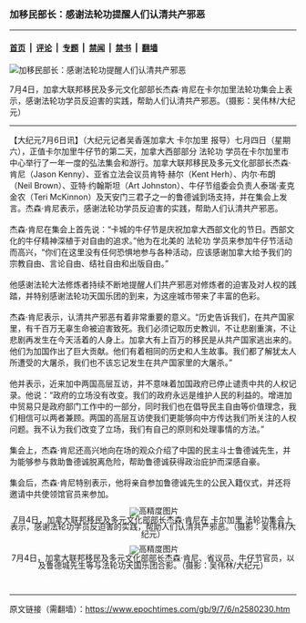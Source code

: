 ### 加移民部长：感谢法轮功提醒人们认清共产邪恶

---

#### [首页](../../../..?n2580230) &nbsp;|&nbsp; [评论](../../../../../epoch-comment?n2580230) &nbsp;|&nbsp; [专题](../../../../../epoch-special?n2580230) &nbsp;|&nbsp; [禁闻](../../../../../epoch-news?n2580230) &nbsp;|&nbsp; [禁书](../../../../../books?n2580230) &nbsp;|&nbsp; [翻墙](https://github.com/gfw-breaker/nogfw/blob/master/README.md?n2580230)


<div><img alt="加移民部长：感谢法轮功提醒人们认清共产邪恶" class="attachment-djy_600_400 size-djy_600_400 wp-post-image" src="https://i.epochtimes.com/assets/uploads/2009/07/907051530031959-600x400.jpg"/>
<div class="caption">
 <p>
  7月4日，加拿大联邦移民及多元文化部部长杰森‧肯尼在卡尔加里法轮功集会上表示，感谢法轮功学员反迫害的实践，帮助人们认清共产邪恶。（摄影：吴伟林/大纪元）
 </p>
</div></div><hr/><div class="post_content" id="artbody" itemprop="articleBody">
 <!-- article content begin -->
 <p>
  【大纪元7月6日讯】（大纪元记者吴香莲加拿大
  <ok href="https://www.epochtimes.com/gb/tag/%E5%8D%A1%E5%B0%94%E5%8A%A0%E9%87%8C.html">
   卡尔加里
  </ok>
  报导）七月四日（星期六），正值卡尔加里牛仔节的第二天，加拿大西部部分
  <ok href="https://www.epochtimes.com/gb/tag/%E6%B3%95%E8%BD%AE%E5%8A%9F.html">
   法轮功
  </ok>
  学员在卡尔加里市中心举行了一年一度的弘法集会和游行。加拿大联邦移民及多元文化部部长杰森‧肯尼（Jason Kenny）、亚省立法会议员肯特‧赫尔（Kent Herh）、内尔‧布朗（Neil Brown）、亚特‧约翰斯坦（Art Johnston）、牛仔节组委会负责人泰瑞‧麦克金农（Teri McKinnon）及天安门三君子之一的鲁德诚到场支持，并在集会上发言。杰森‧肯尼表示，感谢法轮功学员反迫害的实践，帮助人们认清共产邪恶。
  <br/>
  <br/>
  杰森‧肯尼在集会上首先说：“卡城的牛仔节是庆祝加拿大西部文化的节日。西部文化的牛仔精神深植于对自由的追求。”他为在北美的
  <ok href="https://www.epochtimes.com/gb/tag/%E6%B3%95%E8%BD%AE%E5%8A%9F.html">
   法轮功
  </ok>
  学员来参加牛仔节活动而高兴，“你们在这里没有任何恐惧地参与各种活动，应该感谢加拿大给予我们的宗教自由、言论自由、结社自由和出版自由。”
  <br/>
  <br/>
  他感谢法轮大法修炼者持续不断地提醒人们共产邪恶对修炼者的迫害及对人权的践踏，并特别感谢法轮功天国乐团的到来，为这座城市带来了丰富的色彩。
  <br/>
  <br/>
  杰森‧肯尼表示，认清共产邪恶有着非常重要的意义。“历史告诉我们，在共产国家里，有千百万无辜生命被迫害致死。我们必须记取历史教训，不让悲剧重演，不让悲剧再发生在今天活着的人身上。加拿大有上百万的移民是从共产国家逃出来的。他们为加国作出了巨大贡献。他们有着相同的历史和人生故事。我们都了解犹太人所遭受的大屠杀，我们也不该忘记发生在共产国家里的大屠杀。”
  <br/>
  <br/>
  他并表示，近来加中两国高层互访，并不意味着加国政府已停止谴责中共的人权记录。他说：“政府的立场没有改变。我们的政府永远是维护人民的利益的。增进加中贸易只是政府部门工作中的一部分，同时我们也在倡导民主自由等价值理念，我们相信可以两者兼顾。两国的高层互访使我们更能够向中方传达我们所关注的人权问题。我不认为我们改变了立场，我们有自己的原则和处理事情的方法。”
  <br/>
  <br/>
  集会上，杰森‧肯尼还高兴地向在场的观众介绍了中国的民主斗士鲁德诚先生，并为能够参与救助鲁德诚脱离危险，帮助鲁德诚获得政治庇护而深感自豪。
  <br/>
  <br/>
  集会后，杰森‧肯尼特别表示，他将亲自参加鲁德诚先生的公民入籍仪式，并还将邀请中共使领馆官员来参加。
 </p>
 <p>
  <!--image v 1.0-->
 </p>
 <div style="line-height: 90%; text-align: center;">
  <ok href=" https://i.epochtimes.com/assets/uploads/2009/07/907051530041959-450x299.jpg" rel="noreferrer noopener" target="_blank">
   <img alt="" class="size-medium wp-image-7425836" src="https://i.epochtimes.com/assets/uploads/2009/07/907051530041959-450x299.jpg" title=""/>
  </ok>
  <img alt="高精度图片" border="0" src="//www.epochtimes.com/images/highRes.jpg"/>
  <br/>
  <span class="bn12">
   7月4日，加拿大联邦移民及多元文化部部长杰森‧肯尼在
   <ok href="https://www.epochtimes.com/gb/tag/%E5%8D%A1%E5%B0%94%E5%8A%A0%E9%87%8C.html">
    卡尔加里
   </ok>
   法轮功集会上表示，感谢法轮功学员反迫害的实践，帮助人们认清共产邪恶。（摄影：吴伟林/大纪元）
  </span>
 </div>
 <p>
  <!-- -->
 </p>
 <p>
  <!--image v 1.0-->
 </p>
 <div style="line-height: 90%; text-align: center;">
  <ok href=" https://i.epochtimes.com/assets/uploads/2009/07/907051530051959-450x299.jpg" rel="noreferrer noopener" target="_blank">
   <img alt="" class="size-medium wp-image-7425837" src="https://i.epochtimes.com/assets/uploads/2009/07/907051530051959-450x299.jpg" title=""/>
  </ok>
  <img alt="高精度图片" border="0" src="//www.epochtimes.com/images/highRes.jpg"/>
  <br/>
  <span class="bn12">
   7月4日，加拿大联邦移民及多元文化部部长杰森‧肯尼、省议员、牛仔节官员，以及鲁德城先生等与法轮功天国乐团合影。（摄影：吴伟林/大纪元）
  </span>
 </div>
 <p>
  <!-- -->
  <font color="#ffffff">
   (http://www.dajiyuan.com)
  </font>
 </p>
 <!-- article content end -->
 <div id="below_article_ad">
 </div>
</div>


---

原文链接（需翻墙）：https://www.epochtimes.com/gb/9/7/6/n2580230.htm